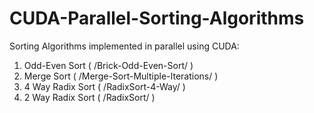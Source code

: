 # CUDA-Parallel-Sorting-Algorithms
Sorting Algorithms implemented in parallel using CUDA:

1. Odd-Even Sort ( /Brick-Odd-Even-Sort/ )
2. Merge Sort ( /Merge-Sort-Multiple-Iterations/ )
3. 4 Way Radix Sort ( /RadixSort-4-Way/ )
4. 2 Way Radix Sort ( /RadixSort/ )
